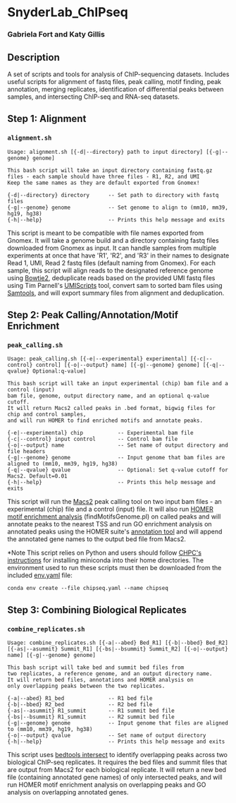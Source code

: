 # SnyderLab_ChIPseq
### Gabriela Fort and Katy Gillis

## Description
A set of scripts and tools for analysis of ChIP-sequencing datasets. Includes useful scripts for alignment
of fastq files, peak calling, motif finding, peak annotation, merging replicates, identification of differential 
peaks between samples, and intersecting ChIP-seq and RNA-seq datasets.

## Step 1: Alignment 
### ```alignment.sh```
```
Usage: alignment.sh [{-d|--directory} path to input directory] [{-g|--genome} genome]

This bash script will take an input directory containing fastq.gz files - each sample should have three files - R1, R2, and UMI
Keep the same names as they are default exported from Gnomex!

{-d|--directory} directory      -- Set path to directory with fastq files
{-g|--genome} genome            -- Set genome to align to (mm10, mm39, hg19, hg38)
{-h|--help}                     -- Prints this help message and exits
```
This script is meant to be compatible with file names exported from Gnomex. It will take a genome build and a directory containing 
fastq files downloaded from Gnomex as input. It can handle samples from multiple experiments at once that have 'R1', 'R2', and 'R3'
in their names to designate Read 1, UMI, Read 2 fastq files (default naming from Gnomex). For each sample, this script will align
reads to the designated reference genome using [Bowtie2](https://bowtie-bio.sourceforge.net/bowtie2/manual.shtml), deduplicate reads 
based on the provided UMI fastq files using Tim Parnell's [UMIScripts](https://github.com/HuntsmanCancerInstitute/UMIScripts/tree/master)
tool, convert sam to sorted bam files using [Samtools](http://www.htslib.org/), and will export summary files from alignment and 
deduplication.

## Step 2: Peak Calling/Annotation/Motif Enrichment
### ```peak_calling.sh```
```
Usage: peak_calling.sh [{-e|--experimental} experimental] [{-c|--control} control] [{-o|--output} name] [{-g|--genome} genome] [{-q|--qvalue} Optional:q-value]

This bash script will take an input experimental (chip) bam file and a control (input)
bam file, genome, output directory name, and an optional q-value cutoff. 
It will return Macs2 called peaks in .bed format, bigwig files for chip and control samples,
and will run HOMER to find enriched motifs and annotate peaks.

{-e|--experimental} chip           -- Experimental bam file
{-c|--control} input control       -- Control bam file
{-o|--output} name                 -- Set name of output directory and file headers
{-g|--genome} genome               -- Input genome that bam files are aligned to (mm10, mm39, hg19, hg38)
{-q|--qvalue} qvalue               -- Optional: Set q-value cutoff for Macs2. Default=0.01
{-h|--help}                        -- Prints this help message and exits
```
This script will run the [Macs2](https://pypi.org/project/MACS2/) peak calling tool on two input bam files - an experimental (chip) file and a control (input) file. It will also run [HOMER motif enrichment analysis](http://homer.ucsd.edu/homer/motif/) (findMotifsGenome.pl) on called peaks and will annotate peaks to the nearest TSS and run GO enrichment analysis on annotated peaks using the HOMER suite's [annotation tool](http://homer.ucsd.edu/homer/ngs/annotation.html) and will append the annotated gene names to the output bed file from Macs2.

*Note This script relies on Python and users should follow [CHPC's instructions](https://www.chpc.utah.edu/documentation/software/python-anaconda.php) for installing miniconda into their home directories. The environment used to run these scripts must then be downloaded from the included [env.yaml](https://github.com/GabrielaFort/SnyderLab_ChIPseq/tree/main/files/chipseq.yaml) file:
```
conda env create --file chipseq.yaml --name chipseq
```

## Step 3: Combining Biological Replicates
### ```combine_replicates.sh```
```
Usage: combine_replicates.sh [{-a|--abed} Bed_R1] [{-b|--bbed} Bed_R2] [{-as|--asummit} Summit_R1] [{-bs|--bsummit} Summit_R2] [{-o|--output} name] [{-g|--genome} genome]

This bash script will take bed and summit bed files from
two replicates, a reference genome, and an output directory name.
It will return bed files, annotations and HOMER analysis on
only overlapping peaks between the two replicates.

{-a|--abed} R1_bed              -- R1 bed file
{-b|--bbed} R2_bed              -- R2 bed file
{-as|--asummit} R1_summit       -- R1 summit bed file
{-bs|--bsummit} R1_summit       -- R2 summit bed file
{-g|--genome} genome            -- Input genome that files are aligned to (mm10, mm39, hg19, hg38)
{-o|--output} qvalue            -- Set name of output directory
{-h|--help}                     -- Prints this help message and exits
```
This script uses [bedtools intersect](https://bedtools.readthedocs.io/en/latest/content/tools/intersect.html) to identify overlapping peaks across two biological ChIP-seq replicates. It requires the bed files and summit files that are output from Macs2 for each biological replicate. It will return a new bed file (containing annotated gene names) of only intersected peaks, and will run HOMER motif enrichment analysis on overlapping peaks and GO analysis on overlapping annotated genes.



